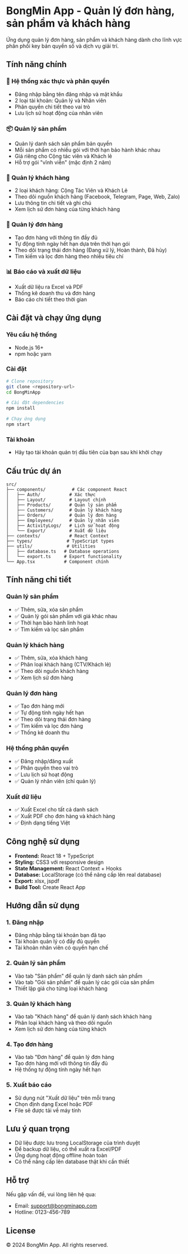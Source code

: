 # BongMin App - Quản lý đơn hàng, sản phẩm và khách hàng

Ứng dụng quản lý đơn hàng, sản phẩm và khách hàng dành cho lĩnh vực phân phối key bản quyền số và dịch vụ giải trí.

## Tính năng chính

### 🔐 Hệ thống xác thực và phân quyền
- Đăng nhập bằng tên đăng nhập và mật khẩu
- 2 loại tài khoản: Quản lý và Nhân viên
- Phân quyền chi tiết theo vai trò
- Lưu lịch sử hoạt động của nhân viên

### 📦 Quản lý sản phẩm
- Quản lý danh sách sản phẩm bản quyền
- Mỗi sản phẩm có nhiều gói với thời hạn bảo hành khác nhau
- Giá riêng cho Cộng tác viên và Khách lẻ
- Hỗ trợ gói "vĩnh viễn" (mặc định 2 năm)

### 👥 Quản lý khách hàng
- 2 loại khách hàng: Cộng Tác Viên và Khách Lẻ
- Theo dõi nguồn khách hàng (Facebook, Telegram, Page, Web, Zalo)
- Lưu thông tin chi tiết và ghi chú
- Xem lịch sử đơn hàng của từng khách hàng

### 🛒 Quản lý đơn hàng
- Tạo đơn hàng với thông tin đầy đủ
- Tự động tính ngày hết hạn dựa trên thời hạn gói
- Theo dõi trạng thái đơn hàng (Đang xử lý, Hoàn thành, Đã hủy)
- Tìm kiếm và lọc đơn hàng theo nhiều tiêu chí

### 📊 Báo cáo và xuất dữ liệu
- Xuất dữ liệu ra Excel và PDF
- Thống kê doanh thu và đơn hàng
- Báo cáo chi tiết theo thời gian

## Cài đặt và chạy ứng dụng

### Yêu cầu hệ thống
- Node.js 16+ 
- npm hoặc yarn

### Cài đặt
```bash
# Clone repository
git clone <repository-url>
cd BongMinApp

# Cài đặt dependencies
npm install

# Chạy ứng dụng
npm start
```

### Tài khoản
- Hãy tạo tài khoản quản trị đầu tiên của bạn sau khi khởi chạy

## Cấu trúc dự án

```
src/
├── components/          # Các component React
│   ├── Auth/           # Xác thực
│   ├── Layout/         # Layout chính
│   ├── Products/       # Quản lý sản phẩm
│   ├── Customers/      # Quản lý khách hàng
│   ├── Orders/         # Quản lý đơn hàng
│   ├── Employees/      # Quản lý nhân viên
│   ├── ActivityLogs/   # Lịch sử hoạt động
│   └── Export/         # Xuất dữ liệu
├── contexts/           # React Context
├── types/             # TypeScript types
├── utils/             # Utilities
│   ├── database.ts   # Database operations
│   └── export.ts     # Export functionality
└── App.tsx           # Component chính
```

## Tính năng chi tiết

### Quản lý sản phẩm
- ✅ Thêm, sửa, xóa sản phẩm
- ✅ Quản lý gói sản phẩm với giá khác nhau
- ✅ Thời hạn bảo hành linh hoạt
- ✅ Tìm kiếm và lọc sản phẩm

### Quản lý khách hàng
- ✅ Thêm, sửa, xóa khách hàng
- ✅ Phân loại khách hàng (CTV/Khách lẻ)
- ✅ Theo dõi nguồn khách hàng
- ✅ Xem lịch sử đơn hàng

### Quản lý đơn hàng
- ✅ Tạo đơn hàng mới
- ✅ Tự động tính ngày hết hạn
- ✅ Theo dõi trạng thái đơn hàng
- ✅ Tìm kiếm và lọc đơn hàng
- ✅ Thống kê doanh thu

### Hệ thống phân quyền
- ✅ Đăng nhập/đăng xuất
- ✅ Phân quyền theo vai trò
- ✅ Lưu lịch sử hoạt động
- ✅ Quản lý nhân viên (chỉ quản lý)

### Xuất dữ liệu
- ✅ Xuất Excel cho tất cả danh sách
- ✅ Xuất PDF cho đơn hàng và khách hàng
- ✅ Định dạng tiếng Việt

## Công nghệ sử dụng

- **Frontend:** React 18 + TypeScript
- **Styling:** CSS3 với responsive design
- **State Management:** React Context + Hooks
- **Database:** LocalStorage (có thể nâng cấp lên real database)
- **Export:** xlsx, jspdf
- **Build Tool:** Create React App

## Hướng dẫn sử dụng

### 1. Đăng nhập
- Đăng nhập bằng tài khoản bạn đã tạo
- Tài khoản quản lý có đầy đủ quyền
- Tài khoản nhân viên có quyền hạn chế

### 2. Quản lý sản phẩm
- Vào tab "Sản phẩm" để quản lý danh sách sản phẩm
- Vào tab "Gói sản phẩm" để quản lý các gói của sản phẩm
- Thiết lập giá cho từng loại khách hàng

### 3. Quản lý khách hàng
- Vào tab "Khách hàng" để quản lý danh sách khách hàng
- Phân loại khách hàng và theo dõi nguồn
- Xem lịch sử đơn hàng của từng khách

### 4. Tạo đơn hàng
- Vào tab "Đơn hàng" để quản lý đơn hàng
- Tạo đơn hàng mới với thông tin đầy đủ
- Hệ thống tự động tính ngày hết hạn

### 5. Xuất báo cáo
- Sử dụng nút "Xuất dữ liệu" trên mỗi trang
- Chọn định dạng Excel hoặc PDF
- File sẽ được tải về máy tính

## Lưu ý quan trọng

- Dữ liệu được lưu trong LocalStorage của trình duyệt
- Để backup dữ liệu, có thể xuất ra Excel/PDF
- Ứng dụng hoạt động offline hoàn toàn
- Có thể nâng cấp lên database thật khi cần thiết

## Hỗ trợ

Nếu gặp vấn đề, vui lòng liên hệ qua:
- Email: support@bongminapp.com
- Hotline: 0123-456-789

## License

© 2024 BongMin App. All rights reserved.

